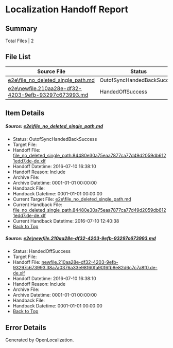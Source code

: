 # <a name='report-top'></a> Localization Handoff Report

## Summary
 Total Files | 2

## File List
 Source File | Status | Details 
 ----------- | ------ | ------- 
 [e2e\file_no_deleted_single_path.md](https://github.com/OpenLocalizationTestOrg/oltest/blob/205493a878309f4a87c729273babab407dea9389/e2e/file_no_deleted_single_path.md) | OutofSyncHandedBackSuccess | [Details](#38a858c77bbe1aef29bcffd7bbe12c23fdfe42893)
 [e2e\newfile.210aa28e-df32-4203-9efb-93297c673993.md](https://github.com/OpenLocalizationTestOrg/oltest/blob/205493a878309f4a87c729273babab407dea9389/e2e/newfile.210aa28e-df32-4203-9efb-93297c673993.md) | HandedOffSuccess | [Details](#3409a361f07d8685814950341747212c1305bc4d5)

## Item Details
##### <a name='38a858c77bbe1aef29bcffd7bbe12c23fdfe42893'></a> Source: [e2e\file_no_deleted_single_path.md](https://github.com/OpenLocalizationTestOrg/oltest/blob/205493a878309f4a87c729273babab407dea9389/e2e/file_no_deleted_single_path.md)
* Status: OutofSyncHandedBackSuccess
* Target File: 
* Handoff File: [file_no_deleted_single_path.84480e30a75eaa7877ca77d49d2059db6121edd7.de-de.xlf](https://github.com/OpenLocalizationTestOrg/olhandoff-e2e/blob/f9ee985dba507f8362fd68a940c1c05991fc1c35/ol-handoff/OpenLocalizationTestOrg/oltest-dede-fly/ci/mt/file_no_deleted_single_path.84480e30a75eaa7877ca77d49d2059db6121edd7.de-de.xlf)
* Handoff Datetime: 2016-07-10 16:38:10
* Handoff Reason: Include
* Archive File: 
* Archive Datetime: 0001-01-01 00:00:00
* Handback File: 
* Handback Datetime: 0001-01-01 00:00:00
* Current Target File: [e2e\file_no_deleted_single_path.md](https://github.com/OpenLocalizationTestOrg/oltest-dede-fly/blob/44a8ed05cf7d8ec9841d3fa713c3be84de25aca3/e2e/file_no_deleted_single_path.md)
* Current Handback File: [file_no_deleted_single_path.84480e30a75eaa7877ca77d49d2059db6121edd7.de-de.xlf](https://github.com/OpenLocalizationTestOrg/olhandback-e2e/blob/639ac4deee0be5f5c25f9dbe0ae26407020680fb/ol-handback/OpenLocalizationTestOrg/oltest-dede-fly/ci/mt/file_no_deleted_single_path.84480e30a75eaa7877ca77d49d2059db6121edd7.de-de.xlf)
* Current Handback Datetime: 2016-07-10 12:40:38
* [Back to Top](#report-top)

##### <a name='3409a361f07d8685814950341747212c1305bc4d5'></a> Source: [e2e\newfile.210aa28e-df32-4203-9efb-93297c673993.md](https://github.com/OpenLocalizationTestOrg/oltest/blob/205493a878309f4a87c729273babab407dea9389/e2e/newfile.210aa28e-df32-4203-9efb-93297c673993.md)
* Status: HandedOffSuccess
* Target File: 
* Handoff File: [newfile.210aa28e-df32-4203-9efb-93297c673993.38a7a0376a33e98f60fa90f6fb8e82d6c7c7a8f0.de-de.xlf](https://github.com/OpenLocalizationTestOrg/olhandoff-e2e/blob/f9ee985dba507f8362fd68a940c1c05991fc1c35/ol-handoff/OpenLocalizationTestOrg/oltest-dede-fly/ci/mt/newfile.210aa28e-df32-4203-9efb-93297c673993.38a7a0376a33e98f60fa90f6fb8e82d6c7c7a8f0.de-de.xlf)
* Handoff Datetime: 2016-07-10 16:38:10
* Handoff Reason: Include
* Archive File: 
* Archive Datetime: 0001-01-01 00:00:00
* Handback File: 
* Handback Datetime: 0001-01-01 00:00:00
* [Back to Top](#report-top)


## Error Details

Generated by OpenLocalization.
